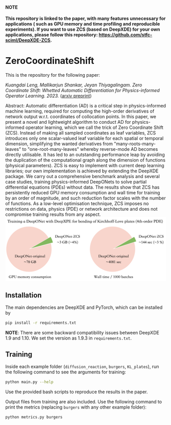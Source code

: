 #### NOTE
**This repository is linked to the paper, with many features unnecessary for applications (
such as GPU memory and time profiling and reproducible experiments). 
If you want to use ZCS (based on DeepXDE) for your own applications, 
please follow this repository: https://github.com/stfc-sciml/DeepXDE-ZCS.**

# ZeroCoordinateShift
 
This is the repository for the following paper: 

*Kuangdai Leng, Mallikarjun Shankar, Jeyan Thiyagalingam. Zero Coordinate Shift: Whetted Automatic Differentiation for Physics-informed Operator Learning. 
2023.* ([arxiv preprint](https://arxiv.org/abs/2311.00860))

Abstract:
Automatic differentiation (AD) is a critical step in physics-informed machine learning, required for computing the high-order derivatives of network output w.r.t. coordinates of collocation points. In this paper, we present a novel and lightweight algorithm to conduct AD for physics-informed operator learning, which we call the trick of Zero Coordinate Shift (ZCS). Instead of making all sampled coordinates as leaf variables, ZCS introduces only one scalar-valued leaf variable for each spatial or temporal dimension, simplifying the wanted derivatives from "many-roots-many-leaves" to "one-root-many-leaves" whereby reverse-mode AD becomes directly utilisable. It has led to an outstanding performance leap by avoiding the duplication of the computational graph along the dimension of functions (physical parameters). ZCS is easy to implement with current deep learning libraries; our own implementation is achieved by extending the DeepXDE package. We carry out a comprehensive benchmark analysis and several case studies, training physics-informed DeepONets to solve partial differential equations (PDEs) without data. The results show that ZCS has persistently reduced GPU memory consumption and wall time for training by an order of magnitude, and such reduction factor scales with the number of functions. As a low-level optimisation technique, ZCS imposes no restrictions on data, physics (PDE) or network architecture and does not compromise training results from any aspect. 
![image](figs/KL-pie.png)


## Installation

The main dependencies are DeepXDE and PyTorch, which can be installed by
```bash
pip install -r requirements.txt
```

**NOTE**: There are some backward compatibility issues between DeepXDE 1.9 and 1.10. 
We set the version as 1.9.3 in `requirements.txt`.

## Training
Inside each example folder (`diffusion_reaction`, `burgers`, `KL_plates`), 
run the following command to see the arguments for training:
```bash
python main.py --help
```

Use the provided bash scripts to reproduce the results in the paper. 

Output files from training are also included. 
Use the following command to print the metrics
(replacing `burgers` with any other example folder):
```bash
python metrics.py burgers
```
